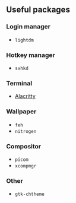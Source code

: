 Useful packages
---------------

### Login manager

* `lightdm`

### Hotkey manager

* `sxhkd`

### Terminal

* [Alacritty](https://github.com/alacritty/alacritty)

### Wallpaper

* `feh`
* `nitrogen`

### Compositor

* `picom`
* `xcompmgr`

### Other

* `gtk-chtheme`
